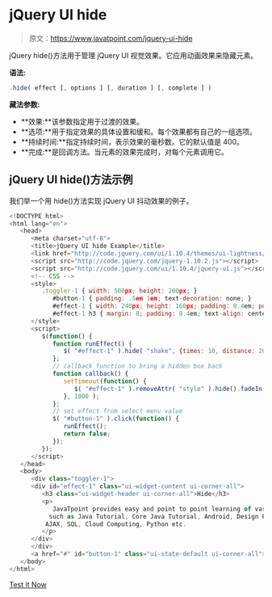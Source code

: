 # jQuery UI hide

> 原文：<https://www.javatpoint.com/jquery-ui-hide>

jQuery hide()方法用于管理 jQuery UI 视觉效果。它应用动画效果来隐藏元素。

**语法:**

```js
.hide( effect [, options ] [, duration ] [, complete ] ) 

```

**藏法参数:**

*   **效果:**该参数指定用于过渡的效果。
*   **选项:**用于指定效果的具体设置和缓和。每个效果都有自己的一组选项。
*   **持续时间:**指定持续时间，表示效果的毫秒数。它的默认值是 400。
*   **完成:**是回调方法。当元素的效果完成时，对每个元素调用它。

## jQuery UI hide()方法示例

我们举一个用 hide()方法实现 jQuery UI 抖动效果的例子。

```js
<!DOCTYPE html>
<html lang="en">
   <head>
      <meta charset="utf-8">
      <title>jQuery UI hide Example</title>
      <link href="http://code.jquery.com/ui/1.10.4/themes/ui-lightness/jquery-ui.css" rel="stylesheet">
      <script src="http://code.jquery.com/jquery-1.10.2.js"></script>
      <script src="http://code.jquery.com/ui/1.10.4/jquery-ui.js"></script>
      <!-- CSS -->
      <style>
         .toggler-1 { width: 500px; height: 200px; }
            #button-1 { padding: .5em 1em; text-decoration: none; }
            #effect-1 { width: 240px; height: 160px; padding: 0.4em; position: relative; }
            #effect-1 h3 { margin: 0; padding: 0.4em; text-align: center; }
      </style>
      <script>
         $(function() {
            function runEffect() {
               $( "#effect-1" ).hide( "shake", {times: 10, distance: 200}, 1000, callback );
            };
            // callback function to bring a hidden box back
            function callback() {
               setTimeout(function() {
                  $( "#effect-1" ).removeAttr( "style" ).hide().fadeIn();
               }, 1000 );
            };
            // set effect from select menu value
            $( "#button-1" ).click(function() {
               runEffect();
               return false;
            });
         });
      </script>
   </head>
   <body>
      <div class="toggler-1">
      <div id="effect-1" class="ui-widget-content ui-corner-all">
         <h3 class="ui-widget-header ui-corner-all">Hide</h3>
         <p>
            JavaTpoint provides easy and point to point learning of various tutorials 
           such as Java Tutorial, Core Java Tutorial, Android, Design Pattern, JavaScript, 
          AJAX, SQL, Cloud Computing, Python etc.
         </p>
      </div>
      </div>
      <a href="#" id="button-1" class="ui-state-default ui-corner-all">Shake Effect Hide</a>
   </body>
</html>

```

[Test it Now](https://www.javatpoint.com/oprweb/test.jsp?filename=jqueryuihide1)